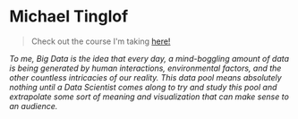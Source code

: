 # Michael Tinglof
> Check out the course I'm taking [here!](https://map.sdsu.edu/bigdata/)

*To me, Big Data is the idea that every day, a mind-boggling amount of data is being generated by human interactions, environmental factors, and the other countless intricacies of our reality. This data pool means absolutely nothing until a Data Scientist comes along to try and study this pool and extrapolate some sort of meaning and visualization that can make sense to an audience.*
